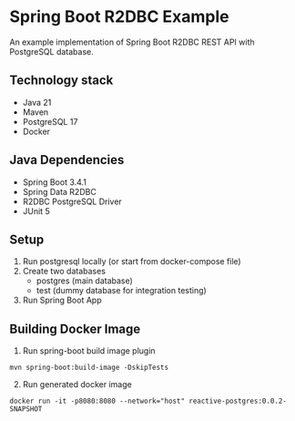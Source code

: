 # Spring Boot R2DBC Example

An example implementation of Spring Boot R2DBC REST API with PostgreSQL database.

## Technology stack
* Java 21
* Maven
* PostgreSQL 17
* Docker

## Java Dependencies
* Spring Boot 3.4.1
* Spring Data R2DBC
* R2DBC PostgreSQL Driver
* JUnit 5

## Setup

1. Run postgresql locally (or start from docker-compose file)
2. Create two databases
   - postgres (main database)
   - test (dummy database for integration testing)
3. Run Spring Boot App

## Building Docker Image

1. Run spring-boot build image plugin

`mvn spring-boot:build-image -DskipTests`

2. Run generated docker image

`docker run -it -p8080:8080 --network="host" reactive-postgres:0.0.2-SNAPSHOT`




